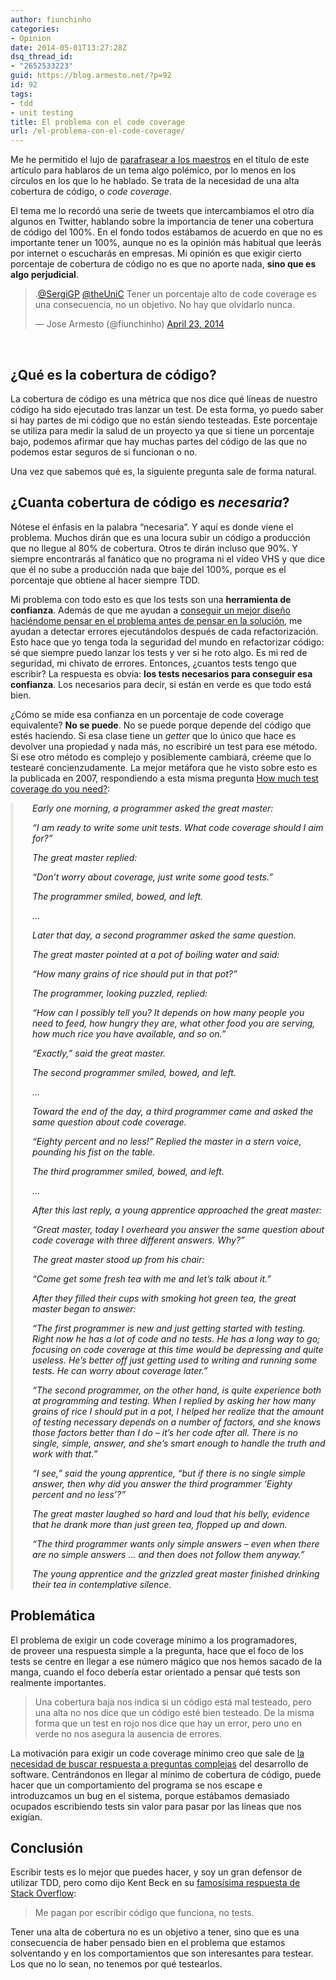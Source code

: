 ```yaml
---
author: fiunchinho
categories:
- Opinion
date: 2014-05-01T13:27:28Z
dsq_thread_id:
- "2652533223"
guid: https://blog.armesto.net/?p=92
id: 92
tags:
- tdd
- unit testing
title: El problema con el code coverage
url: /el-problema-con-el-code-coverage/
---
```


Me he permitido el lujo de <a title="Considered harmful" href="http://en.wikipedia.org/wiki/Considered_harmful" target="_blank">parafrasear a los maestros</a> en el título de este artículo para hablaros de un tema algo polémico, por lo menos en los círculos en los que lo he hablado. Se trata de la necesidad de una alta cobertura de código, o _code coverage_.

El tema me lo recordó una serie de tweets que intercambiamos el otro día algunos en Twitter, hablando sobre la importancia de tener una cobertura de código del 100%. En el fondo todos estábamos de acuerdo en que no es importante tener un 100%, aunque no es la opinión más habitual que leerás por internet o escucharás en empresas. Mi opinión es que exigir cierto porcentaje de cobertura de código no es que no aporte nada, **sino que es algo perjudicial**.

<!--more-->

<blockquote class="twitter-tweet" width="550">
  <p>
    .<a href="https://twitter.com/SergiGP">@SergiGP</a> <a href="https://twitter.com/theUniC">@theUniC</a> Tener un porcentaje alto de code coverage es una consecuencia, no un objetivo. No hay que olvidarlo nunca.
  </p>
  
  <p>
    &mdash; Jose Armesto (@fiunchinho) <a href="https://twitter.com/fiunchinho/statuses/459038699079344128">April 23, 2014</a>
  </p>
</blockquote>



&nbsp;

## ¿Qué es la cobertura de código?

La cobertura de código es una métrica que nos dice qué líneas de nuestro código ha sido ejecutado tras lanzar un test. De esta forma, yo puedo saber si hay partes de mi código que no están siendo testeadas. Este porcentaje se utiliza para medir la salud de un proyecto ya que si tiene un porcentaje bajo, podemos afirmar que hay muchas partes del código de las que no podemos estar seguros de si funcionan o no.

Una vez que sabemos qué es, la siguiente pregunta sale de forma natural.

## ¿Cuanta cobertura de código es _necesaria_?

Nótese el énfasis en la palabra &#8220;necesaria&#8221;. Y aquí es donde viene el problema. Muchos dirán que es una locura subir un código a producción que no llegue al 80% de cobertura. Otros te dirán incluso que 90%. Y siempre encontrarás al fanático que no programa ni el vídeo VHS y que dice que él no sube a producción nada que baje del 100%, porque es el porcentaje que obtiene al hacer siempre TDD.

Mi problema con todo esto es que los tests son una **herramienta de confianza**. Además de que me ayudan a <a title="Yo no soy DHH. Long live TDD" href="https://blog.armesto.net/yo-no-soy-dhh-long-live-tdd/" target="_blank">conseguir un mejor diseño haciéndome pensar en el problema antes de pensar en la solución</a>, me ayudan a detectar errores ejecutándolos después de cada refactorización. Esto hace que yo tenga toda la seguridad del mundo en refactorizar código: sé que siempre puedo lanzar los tests y ver si he roto algo. Es mi red de seguridad, mi chivato de errores. Entonces, ¿cuantos tests tengo que escribir? La respuesta es obvia: **los tests necesarios para conseguir esa confianza**. Los necesarios para decir, si están en verde es que todo está bien.

¿Cómo se mide esa confianza en un porcentaje de code coverage equivalente? **No se puede**. No se puede porque depende del código que estés haciendo. Si esa clase tiene un _getter_ que lo único que hace es devolver una propiedad y nada más, no escribiré un test para ese método. Si ese otro método es complejo y posiblemente cambiará, créeme que lo testearé concienzudamente. La mejor metáfora que he visto sobre esto es la publicada en 2007, respondiendo a esta misma pregunta <a title="How much code coverage do you need?" href="http://www.developertesting.com/archives/month200705/20070504-000425.html" target="_blank">How much test coverage do you need?</a>:

<div style="border-left: 5px solid #edece4">
  <p style="padding-left: 30px;">
    <em>Early one morning, a programmer asked the great master:</em>
  </p>
  
  <p style="padding-left: 30px;">
    <em>“I am ready to write some unit tests. What code coverage should I aim for?”</em>
  </p>
  
  <p style="padding-left: 30px;">
    <em>The great master replied:</em>
  </p>
  
  <p style="padding-left: 30px;">
    <em>“Don’t worry about coverage, just write some good tests.”</em>
  </p>
  
  <p style="padding-left: 30px;">
    <em>The programmer smiled, bowed, and left.</em>
  </p>
  
  <p style="padding-left: 30px;">
    <em>&#8230;</em>
  </p>
  
  <p style="padding-left: 30px;">
    <em>Later that day, a second programmer asked the same question.</em>
  </p>
  
  <p style="padding-left: 30px;">
    <em>The great master pointed at a pot of boiling water and said:</em>
  </p>
  
  <p style="padding-left: 30px;">
    <em>“How many grains of rice should put in that pot?”</em>
  </p>
  
  <p style="padding-left: 30px;">
    <em>The programmer, looking puzzled, replied:</em>
  </p>
  
  <p style="padding-left: 30px;">
    <em>“How can I possibly tell you? It depends on how many people you need to feed, how hungry they are, what other food you are serving, how much rice you have available, and so on.”</em>
  </p>
  
  <p style="padding-left: 30px;">
    <em>“Exactly,” said the great master.</em>
  </p>
  
  <p style="padding-left: 30px;">
    <em>The second programmer smiled, bowed, and left.</em>
  </p>
  
  <p style="padding-left: 30px;">
    <em>&#8230;</em>
  </p>
  
  <p style="padding-left: 30px;">
    <em>Toward the end of the day, a third programmer came and asked the same question about code coverage.</em>
  </p>
  
  <p style="padding-left: 30px;">
    <em>“Eighty percent and no less!” Replied the master in a stern voice, pounding his fist on the table.</em>
  </p>
  
  <p style="padding-left: 30px;">
    <em>The third programmer smiled, bowed, and left.</em>
  </p>
  
  <p style="padding-left: 30px;">
    <em>&#8230;</em>
  </p>
  
  <p style="padding-left: 30px;">
    <em>After this last reply, a young apprentice approached the great master:</em>
  </p>
  
  <p style="padding-left: 30px;">
    <em>“Great master, today I overheard you answer the same question about code coverage with three different answers. Why?”</em>
  </p>
  
  <p style="padding-left: 30px;">
    <em>The great master stood up from his chair:</em>
  </p>
  
  <p style="padding-left: 30px;">
    <em>“Come get some fresh tea with me and let’s talk about it.”</em>
  </p>
  
  <p style="padding-left: 30px;">
    <em>After they filled their cups with smoking hot green tea, the great master began to answer:</em>
  </p>
  
  <p style="padding-left: 30px;">
    <em>“The first programmer is new and just getting started with testing. Right now he has a lot of code and no tests. He has a long way to go; focusing on code coverage at this time would be depressing and quite useless. He’s better off just getting used to writing and running some tests. He can worry about coverage later.”</em>
  </p>
  
  <p style="padding-left: 30px;">
    <em>“The second programmer, on the other hand, is quite experience both at programming and testing. When I replied by asking her how many grains of rice I should put in a pot, I helped her realize that the amount of testing necessary depends on a number of factors, and she knows those factors better than I do – it’s her code after all. There is no single, simple, answer, and she’s smart enough to handle the truth and work with that.”</em>
  </p>
  
  <p style="padding-left: 30px;">
    <em>“I see,” said the young apprentice, “but if there is no single simple answer, then why did you answer the third programmer ‘Eighty percent and no less’?”</em>
  </p>
  
  <p style="padding-left: 30px;">
    <em>The great master laughed so hard and loud that his belly, evidence that he drank more than just green tea, flopped up and down.</em>
  </p>
  
  <p style="padding-left: 30px;">
    <em>“The third programmer wants only simple answers – even when there are no simple answers … and then does not follow them anyway.”</em>
  </p>
  
  <p style="padding-left: 30px;">
    <em>The young apprentice and the grizzled great master finished drinking their tea in contemplative silence.</em>
  </p>
</div>

## Problemática

El problema de exigir un code coverage mínimo a los programadores, de proveer una respuesta simple a la pregunta, hace que el foco de los tests se centre en llegar a ese número mágico que nos hemos sacado de la manga, cuando el foco debería estar orientado a pensar qué tests son realmente importantes.

> Una cobertura baja nos indica si un código está mal testeado, pero una alta no nos dice que un código esté bien testeado. De la misma forma que un test en rojo nos dice que hay un error, pero uno en verde no nos asegura la ausencia de errores.

La motivación para exigir un code coverage mínimo creo que sale de <a title="Ni hombres lobo ni balas de plata" href="https://blog.armesto.net/ni-hombres-lobo-ni-balas-de-plata/" target="_blank">la necesidad de buscar respuesta a preguntas complejas</a> del desarrollo de software. Centrándonos en llegar al mínimo de cobertura de código, puede hacer que un comportamiento del programa se nos escape e introduzcamos un bug en el sistema, porque estábamos demasiado ocupados escribiendo tests sin valor para pasar por las líneas que nos exigían.

## Conclusión

Escribir tests es lo mejor que puedes hacer, y soy un gran defensor de utilizar TDD, pero como dijo Kent Beck en su <a title="Kent Beck on code coverage" href="http://stackoverflow.com/a/153565/563072" target="_blank">famosísima respuesta de Stack Overflow</a>:

> Me pagan por escribir código que funciona, no tests.

Tener una alta de cobertura no es un objetivo a tener, sino que es una consecuencia de haber pensado bien en el problema que estamos solventando y en los comportamientos que son interesantes para testear. Los que no lo sean, no tenemos por qué testearlos.
